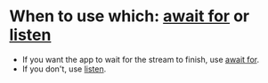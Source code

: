 # When to use which: [await for](https://dart.dev/libraries/async/using-streams#receiving-stream-events) or [listen](https://api.flutter.dev/flutter/dart-async/Stream/listen.html)
- If you want the app to wait for the stream to finish, use [await for](https://dart.dev/libraries/async/using-streams#receiving-stream-events).
- If you don't, use [listen](https://api.flutter.dev/flutter/dart-async/Stream/listen.html).
